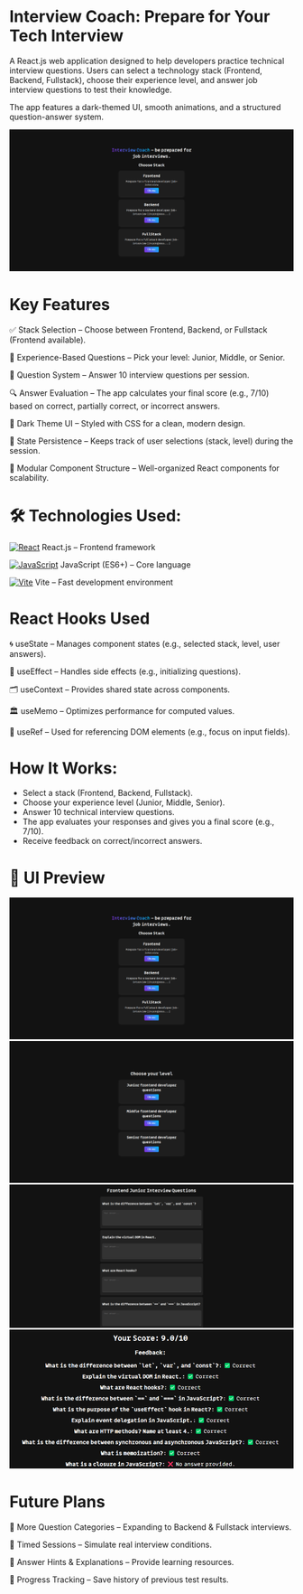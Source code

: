 # Interview Coach: Prepare for Your Tech Interview

A React.js web application designed to help developers practice technical interview questions. Users can select a technology stack (Frontend, Backend, Fullstack), choose their experience level, and answer job interview questions to test their knowledge.

The app features a dark-themed UI, smooth animations, and a structured question-answer system.

![Interview App Screenshot](https://raw.githubusercontent.com/trenches022/react-interview-coach/main/assets/interview-coach3.png)

#  Key Features

✅ Stack Selection – Choose between Frontend, Backend, or Fullstack (Frontend available).

🎯 Experience-Based Questions – Pick your level: Junior, Middle, or Senior.

📝 Question System – Answer 10 interview questions per session.

🔍 Answer Evaluation – The app calculates your final score (e.g., 7/10) based on correct, partially correct, or incorrect answers.

🎨 Dark Theme UI – Styled with CSS for a clean, modern design.

💾 State Persistence – Keeps track of user selections (stack, level) during the session.

📂 Modular Component Structure – Well-organized React components for scalability.

# 🛠 Technologies Used:

<a href="https://reactjs.org/" target="_blank"><img src="https://raw.githubusercontent.com/danielcranney/readme-generator/main/public/icons/skills/react-colored.svg" width="23" height="23" alt="React" /></a> React.js – Frontend framework

<a href="https://developer.mozilla.org/en-US/docs/Web/JavaScript" target="_blank"><img src="https://raw.githubusercontent.com/danielcranney/readme-generator/main/public/icons/skills/javascript-colored.svg" width="23" height="23" alt="JavaScript" /></a> JavaScript (ES6+) – Core language

<a href="https://vitejs.dev/" target="_blank"><img src="https://raw.githubusercontent.com/danielcranney/readme-generator/main/public/icons/skills/vite-colored.svg" width="23" height="23" alt="Vite" /></a> Vite – Fast development environment

# React Hooks Used

🌀 useState – Manages component states (e.g., selected stack, level, user answers).

🔄 useEffect – Handles side effects (e.g., initializing questions).

🗂 useContext – Provides shared state across components.

🏛 useMemo – Optimizes performance for computed values.

📂 useRef – Used for referencing DOM elements (e.g., focus on input fields).

# How It Works:

* Select a stack (Frontend, Backend, Fullstack).
* Choose your experience level (Junior, Middle, Senior).
* Answer 10 technical interview questions.
* The app evaluates your responses and gives you a final score (e.g., 7/10).
* Receive feedback on correct/incorrect answers.

# 🎨 UI Preview

![Interview App Screenshot](https://raw.githubusercontent.com/trenches022/react-interview-coach/main/assets/interview-coach3.png)
![Interview App Screenshot](https://raw.githubusercontent.com/trenches022/react-interview-coach/main/assets/interview-coach2.png)
![Interview App Screenshot](https://raw.githubusercontent.com/trenches022/react-interview-coach/main/assets/interview-coach1.png)
![Interview App Screenshot](https://raw.githubusercontent.com/trenches022/react-interview-coach/main/assets/interview-coach.png)

# Future Plans

📌 More Question Categories – Expanding to Backend & Fullstack interviews.

📌 Timed Sessions – Simulate real interview conditions.

📌 Answer Hints & Explanations – Provide learning resources.

📌 Progress Tracking – Save history of previous test results.

